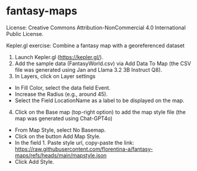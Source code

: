 # fantasy-maps
License: Creative Commons Attribution-NonCommercial 4.0 International Public License.

Kepler.gl exercise: Combine a fantasy map with a georeferenced dataset
1. Launch Kepler.gl (https://kepler.gl/).
2. Add the sample data (FantasyWorld.csv) via Add Data To Map (the CSV file was generated using Jan and Llama 3.2 3B Instruct Q8).
3. In Layers, click on Layer settings
  - In Fill Color, select the data field Event.
  - Increase the Radius (e.g., around 45).
  - Select the Field LocationName as a label to be displayed on the map.
4. Click on the Base map (top-right option) to add the map style file (the map was generated using Chat-GPT4o)
  - From Map Style, select No Basemap.
  - Click on the button Add Map Style.
  - In the field 1. Paste style url, copy-paste the link:
    https://raw.githubusercontent.com/florentina-a/fantasy-maps/refs/heads/main/mapstyle.json
  - Click Add Style.
